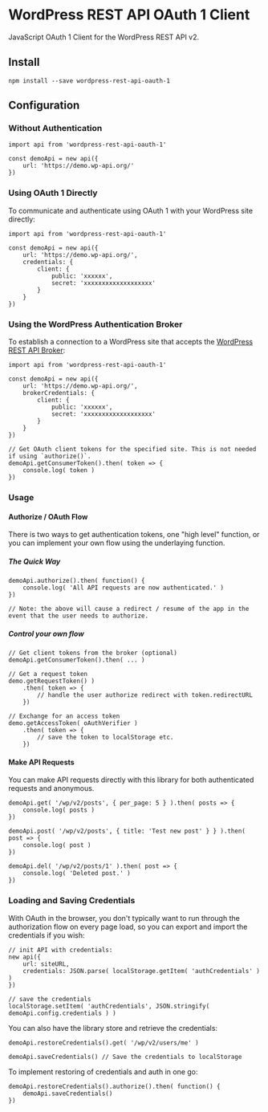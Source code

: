 # WordPress REST API OAuth 1 Client

JavaScript OAuth 1 Client for the WordPress REST API v2.

## Install

```
npm install --save wordpress-rest-api-oauth-1
```

## Configuration

### Without Authentication

```JS
import api from 'wordpress-rest-api-oauth-1'

const demoApi = new api({
	url: 'https://demo.wp-api.org/'
})
```
### Using OAuth 1 Directly

To communicate and authenticate using OAuth 1 with your WordPress site directly:

```JS
import api from 'wordpress-rest-api-oauth-1'

const demoApi = new api({
	url: 'https://demo.wp-api.org/',
	credentials: {
		client: {
			public: 'xxxxxx',
			secret: 'xxxxxxxxxxxxxxxxxxx'
		}
	}
})
```

### Using the WordPress Authentication Broker

To establish a connection to a WordPress site that accepts the [WordPress REST API Broker](https://apps.wp-api.org/):

```JS
import api from 'wordpress-rest-api-oauth-1'

const demoApi = new api({
	url: 'https://demo.wp-api.org/',
	brokerCredentials: {
		client: {
			public: 'xxxxxx',
			secret: 'xxxxxxxxxxxxxxxxxxx'
		}
	}
})

// Get OAuth client tokens for the specified site. This is not needed if using `authorize()`.
demoApi.getConsumerToken().then( token => {
	console.log( token )
})
```

### Usage

#### Authorize / OAuth Flow

There is two ways to get authentication tokens, one "high level" function, or you can implement your own flow using the underlaying function.

##### The Quick Way

```JS
demoApi.authorize().then( function() {
	console.log( 'All API requests are now authenticated.' )
})

// Note: the above will cause a redirect / resume of the app in the event that the user needs to authorize.
```

##### Control your own flow

```JS
// Get client tokens from the broker (optional)
demoApi.getConsumerToken().then( ... )

// Get a request token
demo.getRequestToken() )
	.then( token => {
		// handle the user authorize redirect with token.redirectURL
	})

// Exchange for an access token
demo.getAccessToken( oAuthVerifier )
	.then( token => {
		// save the token to localStorage etc.
	})
```

#### Make API Requests

You can make API requests directly with this library for both authenticated requests and anonymous.


```JS
demoApi.get( '/wp/v2/posts', { per_page: 5 } ).then( posts => {
	console.log( posts )
})

demoApi.post( '/wp/v2/posts', { title: 'Test new post' } } ).then( post => {
	console.log( post )
})

demoApi.del( '/wp/v2/posts/1' ).then( post => {
	console.log( 'Deleted post.' )
})
```

### Loading and Saving Credentials

With OAuth in the browser, you don't typically want to run through the authorization flow on every page load, so you can export and import the credentials if you wish:

```JS
// init API with credentials:
new api({
	url: siteURL,
	credentials: JSON.parse( localStorage.getItem( 'authCredentials' ) )
})

// save the credentials
localStorage.setItem( 'authCredentials', JSON.stringify( demoApi.config.credentials ) )
```

You can also have the library store and retrieve the credentials:

```JS
demoApi.restoreCredentials().get( '/wp/v2/users/me' )

demoApi.saveCredentials() // Save the credentials to localStorage
```

To implement restoring of credentials and auth in one go:

```JS
demoApi.restoreCredentials().authorize().then( function() {
	demoApi.saveCredentials()
})
```

